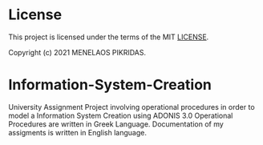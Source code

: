 # License

This project is licensed under the terms of the MIT [LICENSE](https://github.com/Pikridas/Information-System-Creation/blob/master/LICENSE).

Copyright (c) 2021 MENELAOS PIKRIDAS.

# Information-System-Creation
University Assignment Project involving operational procedures in order to model a Information System Creation using ADONIS 3.0
Operational Procedures are written in Greek Language.
Documentation of my assigments is written in English language.
